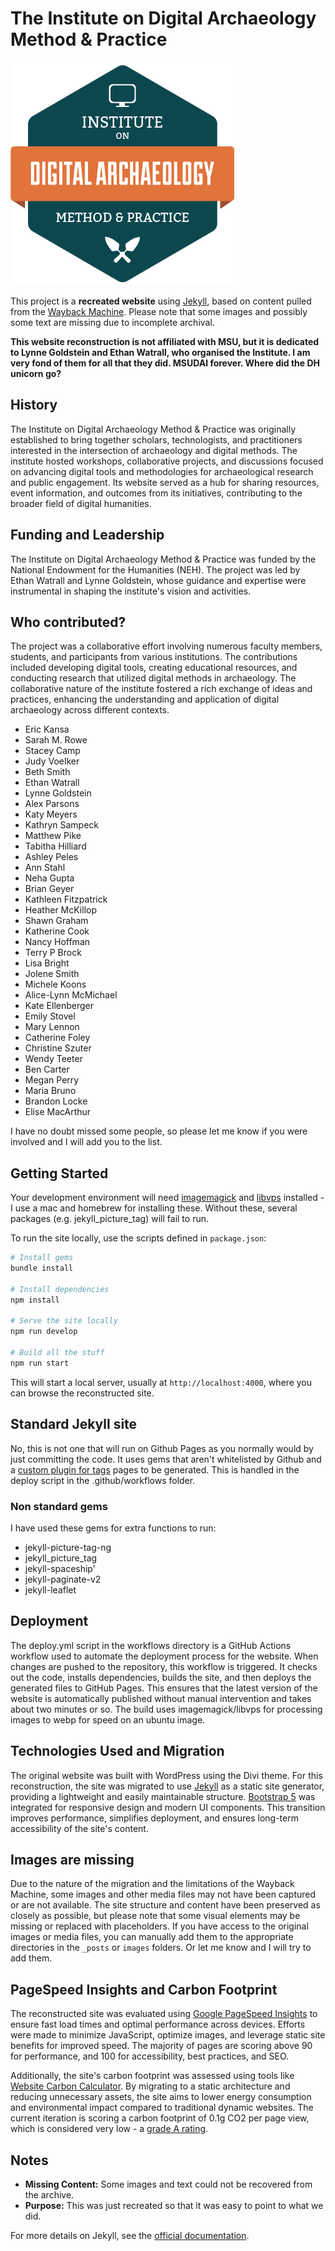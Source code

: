 # The Institute on Digital Archaeology Method &amp; Practice

![MSU Digital Archaeology Institute Logo](/images/logos/InstituteDigitalArch-Logo-35.png)

This project is a **recreated website** using [Jekyll](https://jekyllrb.com/), based on content pulled from the [Wayback Machine](https://archive.org/web/). Please note that some images and possibly some text are missing due to incomplete archival.

**This website reconstruction is not affiliated with MSU, but it is dedicated to Lynne Goldstein and Ethan Watrall, who organised the Institute. I am very fond of them for all that they did. MSUDAI forever. Where did the DH unicorn go?**

## History

The Institute on Digital Archaeology Method & Practice was originally established to bring together scholars, technologists, and practitioners interested in the intersection of archaeology and digital methods. The institute hosted workshops, collaborative projects, and discussions focused on advancing digital tools and methodologies for archaeological research and public engagement. Its website served as a hub for sharing resources, event information, and outcomes from its initiatives, contributing to the broader field of digital humanities.

## Funding and Leadership

The Institute on Digital Archaeology Method & Practice was funded by the National Endowment for the Humanities (NEH). The project was led by Ethan Watrall and Lynne Goldstein, whose guidance and expertise were instrumental in shaping the institute's vision and activities.

## Who contributed?
The project was a collaborative effort involving numerous faculty members, students, and participants from various institutions.
The contributions included developing digital tools, creating educational resources, and conducting research that utilized digital methods in archaeology. The collaborative nature of the institute fostered a rich exchange of ideas and practices, enhancing the understanding and application of digital archaeology across different contexts.

* Eric Kansa
* Sarah M. Rowe
* Stacey Camp
* Judy Voelker
* Beth Smith
* Ethan Watrall
* Lynne Goldstein
* Alex Parsons
* Katy Meyers
* Kathryn Sampeck
* Matthew Pike
* Tabitha Hilliard 
* Ashley Peles
* Ann Stahl
* Neha Gupta
* Brian Geyer
* Kathleen Fitzpatrick
* Heather McKillop
* Shawn Graham
* Katherine Cook
* Nancy Hoffman
* Terry P Brock
* Lisa Bright 
* Jolene Smith
* Michele Koons
* Alice-Lynn McMichael
* Kate Ellenberger
* Emily Stovel
* Mary Lennon
* Catherine Foley
* Christine Szuter
* Wendy Teeter
* Ben Carter
* Megan Perry
* Maria Bruno
* Brandon Locke
* Elise MacArthur

I have no doubt missed some people, so please let me know if you were involved and I will add you to the list.

## Getting Started

Your development environment will need [imagemagick](https://imagemagick.org/index.php) and [libvps](https://www.libvips.org/install.html) installed - I use a mac and homebrew for installing these. Without these, several packages (e.g. jekyll_picture_tag) will fail to run. 

To run the site locally, use the scripts defined in `package.json`:

```bash
# Install gems
bundle install 

# Install dependencies
npm install

# Serve the site locally
npm run develop

# Build all the stuff
npm run start
```

This will start a local server, usually at `http://localhost:4000`, where you can browse the reconstructed site.

## Standard Jekyll site

No, this is not one that will run on Github Pages as you normally would by just committing the code. It uses gems that aren't whitelisted by Github and a [custom plugin for tags](_plugins/tags_generator.rb) pages to be generated. This is handled in the deploy script in the .github/workflows folder.

### Non standard gems 

I have used these gems for extra functions to run: 

* jekyll-picture-tag-ng
* jekyll_picture_tag
* jekyll-spaceship'
* jekyll-paginate-v2
* jekyll-leaflet

## Deployment

The deploy.yml script in the workflows directory is a GitHub Actions workflow used to automate the deployment process for the website. When changes are pushed to the repository, this workflow is triggered. It  checks out the code, installs dependencies, builds the site, and then deploys the generated files to GitHub Pages. This ensures that the latest version of the website is automatically published without manual intervention and takes about two minutes or so. The build uses imagemagick/libvps for processing images to webp for speed on an ubuntu image. 


## Technologies Used and Migration

The original website was built with WordPress using the Divi theme. For this reconstruction, the site was migrated to use [Jekyll](https://jekyllrb.com/) as a static site generator, providing a lightweight and easily maintainable structure. [Bootstrap 5](https://getbootstrap.com/) was integrated for responsive design and modern UI components. This transition improves performance, simplifies deployment, and ensures long-term accessibility of the site's content.

## Images are missing
Due to the nature of the migration and the limitations of the Wayback Machine, some images and other media files may not have been captured or are not available. The site structure and content have been preserved as closely as possible, but please note that some visual elements may be missing or replaced with placeholders. If you have access to the original images or media files, you can manually add them to the appropriate directories in the `_posts` or `images` folders. Or let me know and I will try to add them.

## PageSpeed Insights and Carbon Footprint

The reconstructed site was evaluated using [Google PageSpeed Insights](https://pagespeed.web.dev/) to ensure fast load times and optimal performance across devices. Efforts were made to minimize JavaScript, optimize images, and leverage static site benefits for improved speed. The majority of pages are scoring above 90 for performance, and 100 for accessibility, best practices, and SEO.

Additionally, the site's carbon footprint was assessed using tools like [Website Carbon Calculator](https://www.websitecarbon.com/). By migrating to a static architecture and reducing unnecessary assets, the site aims to lower energy consumption and environmental impact compared to traditional dynamic websites. The current iteration is scoring a carbon footprint of 0.1g CO2 per page view, which is considered very low - a [grade A rating](https://www.websitecarbon.com/website/msudai-museologi-st/).

## Notes

- **Missing Content:** Some images and text could not be recovered from the archive.
- **Purpose:** This was just recreated so that it was easy to point to what we did. 

For more details on Jekyll, see the [official documentation](https://jekyllrb.com/docs/).